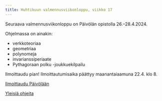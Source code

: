 ```yaml
---
title: Huhtikuun valmennusviikonloppu, viikko 17
---
```


Seuraava valmennusviikonloppu on Päivölän opistolla 26.–28.4.2024.

Ohjelmassa on ainakin:
- verkkoteoriaa
- geometriaa
- polynomeja
- invarianssiperiaate
- Pythagoraan polku -joukkuekilpailu

Ilmoittaudu pian! Ilmoittautumisaika päättyy maanantaiaamuna 22.4. klo 8.

<a role="button" class="btn btn-primary btn-sm" href="https://paivola.fi/kurssit/matematiikkakilpailuvalmennus-2024-vk17">Ilmoittaudu Päivölään</a>

[Yleisiä ohjeita](/kaytanto/)
